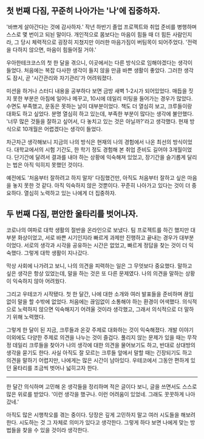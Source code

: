 
## 첫 번째 다짐, 꾸준히 나아가는 '나'에 집중하자.
'바쁘게 살아간다는 것에 감사하자.' 작년 하반기 졸업 프로젝트와 취업 준비를 병행하며 스스로 몇 번이고 되뇐 말이다. 개인적으로 몸보다는 마음이 힘들 때 더 힘든 사람인지라, 그 당시 체력적으로 굉장히 지쳤지만 이러한 마음가짐이 버팀목이 되어주었다. 
'전력을 다하지 않으면, 마음이 힘들어질 거야.'

우아한테크코스의 첫 한 달을 겪으니, 이곳에서는 다른 방식으로 임해야겠다는 생각이 들었다.
처음에는 복잡 다사한 생각이 들지 않을 만큼 바쁜 생활이 좋았다. 그러한 생각도 잠시, 곧 '시간관리와 자기관리'가 어려워졌다.

미션을 하거나 스터디 내용을 공부하다 보면 금방 새벽 1-2시가 되어있었다. 
매듭을 짓지 못한 부분은 아침에 일어나 메꾸고, 10시에 데일리 미팅을 들어가는 경우가 많았다. 
수면도 부족했고, 운동은 못하는 날이 대부분이었다. 책도 더 열심히 보고, 크루들이랑 대화도 하고 싶었다. 분명 열심히 하고 있는데, 부족한 부분이 많다는 생각에 불안했다. 
'너무 많은 것들을 잘하고 싶어서, 다 놓치고 있는 것은 아닐까?'라고 생각했다. 현재 방식으로 10개월은 어렵겠다는 생각이 들었다.

차근차근 생각해보니 지금의 나의 방식은 현재의 나의 경험에서 나온 최선의 방식이었다. 
대학교에서의 시험 기간도, 한 학기 정도 경험해 본 취업 준비도 길어야 3개월이었다. 
단기간에 달려서 결과를 내야 하는 상황에 익숙해져 있었고, 장기간을 슬기롭게 달리는 법은 아직 익히지 못했던 것이다.

예전에도 '처음부터 잘하려고 하지 말자' 다짐했건만, 아직도 처음부터 잘하고 싶은 마음을 놓지 못한 것 같다.
아직 익숙하지 않은 것뿐이다. 꾸준히 나아가고 있다는 것이 더 중요하다. 열심히 노력하고 있는 나에게 더 집중하자.

## 두 번째 다짐, 편안한 울타리를 벗어나자.

코로나의 여파로 대학 생활의 절반을 온라인으로 보냈다. 팀 프로젝트를 하긴 했지만 대부분 화상이었고, 서로 바쁜 시기인지라 빠르게 과제만 진행하고 끝내는 경우가 대부분이었다. 서로의 생각과 시각을 공유하는 시간은 없었고, 빠르게 정답을 찾는 것이 더 익숙했다. 그렇게 대학 생활이 지나갔다.

막상 사회에 나가려고 보니, 나의 의견을 피력하는 일은 그 무엇보다 중요했다. 말하고 싶은 생각은 항상 있었는데, 말을 하는 것은 또 다른 문제였다. 나의 의견을 말하는 상황이 익숙하지 않아 어려웠다.

그리고 우테코가 시작됐다. 첫 한 달간, 나에 대한 소개와 여러 발표들을 준비하며 끊임없이 말을 할 수밖에 없었다. 처음에는 끊임없이 소통해야 하는 환경이 어색했다. 의식적으로 노력하지 않으면 익숙해지기 어려울 것이라 생각했고, 그래서 의식적으로 더 말하기 위해 노력했다. 

그렇게 한 달이 된 지금, 크루들과 온갖 주제로 대화하는 것이 익숙해졌다. 개발 이야기 이외에도 다양한 주제로 의견을 나누는 것이 즐겁다. 풀리지 않는 문제가 있을 때는 무작정 데일리 크루들을 찾아가 나의 생각에 대한 의견을 물어보기도 하고, 반대로 상대방의 생각을 묻기도 한다. 사실 아직도 잘 모르는 크루들 앞에서 말할 때는 긴장되기도 하고 의견을 말하기 어렵지만, 나에게는 많은 시간이 남아있다. 우테코에서 그동안 편하게 있던 울타리를 조금씩 벗어나 넓히고자 한다.

- - - 

한 달간 의식하며 고민해 온 생각들을 정리하며 적은 글이다 보니, 글을 쓰면서도 스스로 많은 위로를 받았다. '이런 생각을 했구나. 이런 어려움이 있었네. 그래도 꿋꿋하게 나아갔네.'

아직도 많은 시행착오를 겪는 중이다. 당장은 깊게 고민하지 말고 여러 시도들을 해보려한다. 시도하는 것 그 자체로 의미가 있다고 생각한다. 그렇게 하다 보면 나에게 맞는 방법들을 찾을 수 있을 것이라 생각한다.
